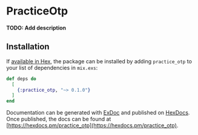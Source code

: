 # PracticeOtp

**TODO: Add description**

## Installation

If [available in Hex](https://hex.pm/docs/publish), the package can be installed
by adding `practice_otp` to your list of dependencies in `mix.exs`:

```elixir
def deps do
  [
    {:practice_otp, "~> 0.1.0"}
  ]
end
```

Documentation can be generated with [ExDoc](https://github.com/elixir-lang/ex_doc)
and published on [HexDocs](https://hexdocs.pm). Once published, the docs can
be found at [https://hexdocs.pm/practice_otp](https://hexdocs.pm/practice_otp).

